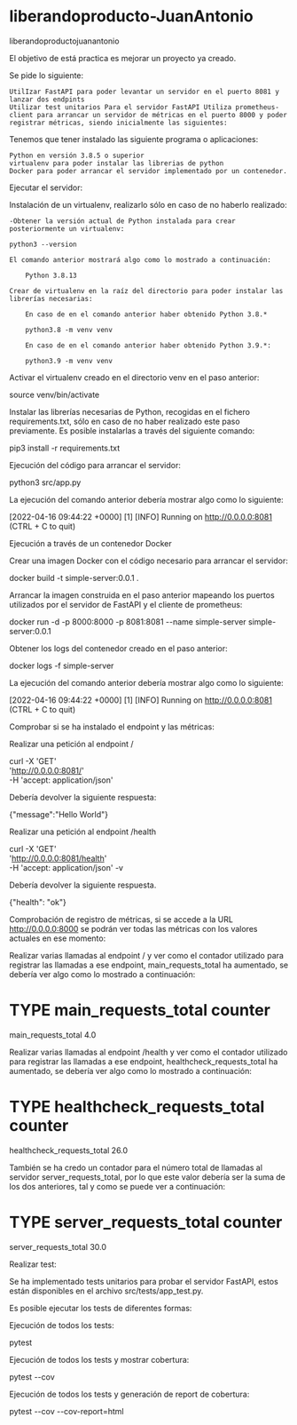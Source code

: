# liberandoproducto-JuanAntonio
liberandoproductojuanantonio

El objetivo de está practica es mejorar un proyecto ya creado.

Se pide lo siguiente:

    UtilIzar FastAPI para poder levantar un servidor en el puerto 8081 y lanzar dos endpints
    Utilizar test unitarios Para el servidor FastAPI Utiliza prometheus-client para arrancar un servidor de métricas en el puerto 8000 y poder registrar métricas, siendo inicialmente las siguientes:

Tenemos que tener instalado las siguiente programa o aplicaciones:

    Python en versión 3.8.5 o superior
    virtualenv para poder instalar las librerias de python
    Docker para poder arrancar el servidor implementado por un contenedor.

Ejecutar el servidor:

Instalación de un virtualenv, realizarlo sólo en caso de no haberlo realizado:

    -Obtener la versión actual de Python instalada para crear posteriormente un virtualenv:

    python3 --version

    El comando anterior mostrará algo como lo mostrado a continuación:

        Python 3.8.13

    Crear de virtualenv en la raíz del directorio para poder instalar las librerías necesarias:

        En caso de en el comando anterior haber obtenido Python 3.8.*

        python3.8 -m venv venv

        En caso de en el comando anterior haber obtenido Python 3.9.*:

        python3.9 -m venv venv

Activar el virtualenv creado en el directorio venv en el paso anterior:

source venv/bin/activate

Instalar las librerías necesarias de Python, recogidas en el fichero requirements.txt, sólo en caso de no haber realizado este paso previamente. Es posible instalarlas a través del siguiente comando:

pip3 install -r requirements.txt

Ejecución del código para arrancar el servidor:

python3 src/app.py

La ejecución del comando anterior debería mostrar algo como lo siguiente:

[2022-04-16 09:44:22 +0000] [1] [INFO] Running on http://0.0.0.0:8081 (CTRL + C to quit)

Ejecución a través de un contenedor Docker

Crear una imagen Docker con el código necesario para arrancar el servidor:

docker build -t simple-server:0.0.1 .

Arrancar la imagen construida en el paso anterior mapeando los puertos utilizados por el servidor de FastAPI y el cliente de prometheus:

docker run -d -p 8000:8000 -p 8081:8081 --name simple-server simple-server:0.0.1

Obtener los logs del contenedor creado en el paso anterior:

docker logs -f simple-server

La ejecución del comando anterior debería mostrar algo como lo siguiente:

[2022-04-16 09:44:22 +0000] [1] [INFO] Running on http://0.0.0.0:8081 (CTRL + C to quit)

Comprobar si se ha instalado el endpoint y las métricas:


Realizar una petición al endpoint /

curl -X 'GET' \
'http://0.0.0.0:8081/' \
-H 'accept: application/json'

Debería devolver la siguiente respuesta:

{"message":"Hello World"}

Realizar una petición al endpoint /health

curl -X 'GET' \
'http://0.0.0.0:8081/health' \
-H 'accept: application/json' -v

Debería devolver la siguiente respuesta.

{"health": "ok"}

Comprobación de registro de métricas, si se accede a la URL http://0.0.0.0:8000 se podrán ver todas las métricas con los valores actuales en ese momento:

Realizar varias llamadas al endpoint / y ver como el contador utilizado para registrar las llamadas a ese endpoint, main_requests_total ha aumentado, se debería ver algo como lo mostrado a continuación:

# TYPE main_requests_total counter
main_requests_total 4.0

Realizar varias llamadas al endpoint /health y ver como el contador utilizado para registrar las llamadas a ese endpoint, healthcheck_requests_total ha aumentado, se debería ver algo como lo mostrado a continuación:

# TYPE healthcheck_requests_total counter
healthcheck_requests_total 26.0

También se ha credo un contador para el número total de llamadas al servidor server_requests_total, por lo que este valor debería ser la suma de los dos anteriores, tal y como se puede ver a continuación:

# TYPE server_requests_total counter
server_requests_total 30.0

Realizar test: 

Se ha implementado tests unitarios para probar el servidor FastAPI, estos están disponibles en el archivo src/tests/app_test.py.

Es posible ejecutar los tests de diferentes formas:

Ejecución de todos los tests:

pytest

Ejecución de todos los tests y mostrar cobertura:

pytest --cov

Ejecución de todos los tests y generación de report de cobertura:

pytest --cov --cov-report=html

